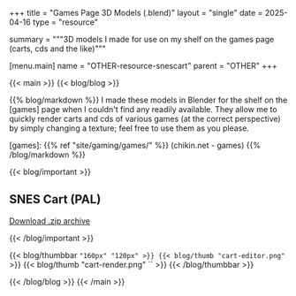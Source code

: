 +++
title = "Games Page 3D Models (.blend)"
layout = "single"
date = 2025-04-16
type = "resource"

summary = """3D models I made for use on my shelf on the games
page (carts, cds and the like)"""

[menu.main]
  name = "OTHER-resource-snescart"
	parent = "OTHER"
+++

{{< main >}}
{{< blog/blog >}}

{{% blog/markdown %}}
  I made these models in Blender for the shelf on the [games] page when
  I couldn't find any readily available. They allow me to quickly render
  carts and cds of various games (at the correct perspective) by simply
  changing a texture; feel free to use them as you please.

  [games]: {{% ref "site/gaming/games/" %}} (chikin.net - games)
{{% /blog/markdown %}}

{{< blog/important >}}
  ## SNES Cart (PAL)

  [Download .zip archive][dl]  

  [dl]: snes-cart-pal.zip (Download SNES cart PAL archive)
{{< /blog/important >}}

{{< blog/thumbbar `` "160px" "120px" >}}
  {{< blog/thumb "cart-editor.png" `` >}}
  {{< blog/thumb "cart-render.png" `` >}}
{{< /blog/thumbbar >}}

{{< /blog/blog >}}
{{< /main >}}
